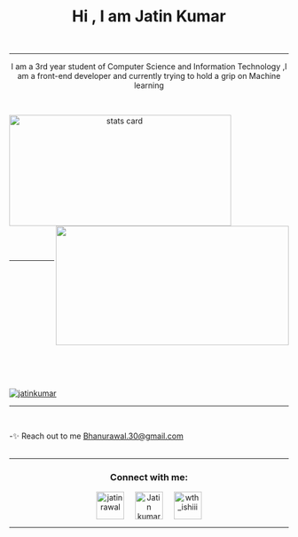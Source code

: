 <h1 align="center">Hi , I am Jatin Kumar</h1>
<br>
<hr>
<p align="center">I am a 3rd year student of Computer Science and Information Technology ,I am a front-end developer and currently trying to hold a grip on Machine learning</p>
<!-- 
<p align="left"> <img src="https://komarev.com/ghpvc/?username=jatinkumar30&label=Profile%20views&color=0e75b6&style=flat" alt="Jatin" /> </p> -->

<br>

<p>
<a align= "center" href="https://github.com/jatinkumar30">
<img alt= "stats card" height="200px" width="400" src="https://github-readme-streak-stats.herokuapp.com/?user=jatinkumar30&theme=radical">
  <img align="right" height="215" width="420px" src="https://64.media.tumblr.com/b1785743b8742d255508773ce5bbc320/tumblr_pp1k8pBF6o1tf04pfo1_640.gifv" /> </a>
  
<!--   for image -->
<!-- <img align="right" height="250" width="300" src="https://cdn.dribbble.com/users/2238041/screenshots/4763918/working.gif" /> </a>
</p> -->

  <div align="center">
    <br>
    <br>
    <hr>
    <br>
    <br>
    <img style="padding-left : 200em;" src="https://github-readme-stats.vercel.app/api?username=Jatinkumar30&show_icons=true&theme=radical" />
    <br>
  </div>

<!-- <img align="center" src="https://github-readme-stats.vercel.app/api/top-langs/?username=jatinkumar30&layout=compact)](https://github.com/anuraghazra/github-readme-stats" />
 -->

  <br><br>
<div>
    <p align="left"> <a href="https://twitter.com/jatinrawal30" target="blank"><img src="https://img.shields.io/twitter/follow/jatinrawal30?logo=twitter&style=for-the-badge" alt="jatinkumar" /></a> </p>
</div>


  <hr>
  <br>
  
-✨ Reach out to me Bhanurawal.30@gmail.com
<br><br>
<hr>
  
  <h3 align="center">Connect with me:</h3>
<p align="center">
<a href="https://twitter.com/jatinrawal30" target="blank"><img align="center" src="https://img.icons8.com/cute-clipart/64/000000/twitter.png" alt="jatinrawal" height="50" width="50" /></a> &nbsp;&nbsp;&nbsp;
<a href="https://www.linkedin.com/in/jatin-kumar-84612112b//" target="blank"><img align="center" src="https://img.icons8.com/cute-clipart/64/000000/linkedin.png" alt="Jatin kumar" height="50" width="50" /></a>&nbsp;&nbsp;&nbsp;&nbsp;
<a href="https://instagram.com/_me_jatin__" target="blank"><img align="center" src="https://img.icons8.com/cute-clipart/64/000000/instagram-new.png" alt="wth_ishiii" height="50" width="50" /></a>
</p>
  <hr>
